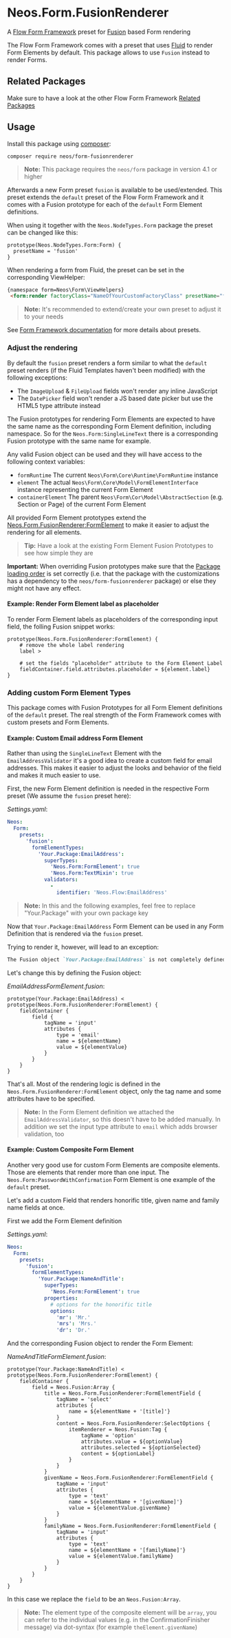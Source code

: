 # Neos.Form.FusionRenderer

A [Flow Form Framework](https://github.com/neos/form) preset for [Fusion](https://neos.readthedocs.io/en/stable/CreatingASite/Fusion/index.html) based Form rendering

The Flow Form Framework comes with a preset that uses [Fluid](http://flowframework.readthedocs.io/en/stable/TheDefinitiveGuide/PartIII/Templating.html)
to render Form Elements by default.
This package allows to use `Fusion` instead to render Forms.

## Related Packages

Make sure to have a look at the other Flow Form Framework [Related Packages](https://github.com/neos/form/#related-packages)

## Usage

Install this package using [composer](https://getcomposer.org/):

```
composer require neos/form-fusionrenderer
```

> **Note:** This package requires the `neos/form` package in version 4.1 or higher

Afterwards a new Form preset `fusion` is available to be used/extended.
This preset extends the `default` preset of the Flow Form Framework and it
comes with a Fusion prototype for each of the `default` Form Element definitions.

When using it together with the `Neos.NodeTypes.Form` package the preset can
be changed like this:

```fusion
prototype(Neos.NodeTypes.Form:Form) {
  presetName = 'fusion'
}
```

When rendering a form from Fluid, the preset can be set in the corresponding
ViewHelper:

```html
{namespace form=Neos\Form\ViewHelpers}
 <form:render factoryClass="NameOfYourCustomFactoryClass" presetName="fusion" />
```

> **Note:** It's recommended to extend/create your own preset to adjust it to your needs

See [Form Framework documentation](https://flow-form-framework.readthedocs.io/en/stable/adjusting-form-output.html#presets-explained)
for more details about presets.

### Adjust the rendering

By default the `fusion` preset renders a form similar to what the `default`
preset renders (if the Fluid Templates haven't been modified) with the following
exceptions:

* The `ImageUpload` & `FileUpload` fields won't render any inline JavaScript
* The `DatePicker` field won't render a JS based date picker but use the HTML5 type attribute instead

The Fusion prototypes for rendering Form Elements are expected to have the
same name as the corresponding Form Element definition, including namespace.
So for the `Neos.Form:SingleLineText` there is a corresponding Fusion prototype
with the same name for example.

Any valid Fusion object can be used and they will have access to the following
context variables:

* `formRuntime` The current `Neos\Form\Core\Runtime\FormRuntime` instance
* `element` The actual `Neos\Form\Core\Model\FormElementInterface` instance representing the current Form Element
* `containerElement` The parent `Neos\Form\Cor\Model\AbstractSection` (e.g. Section or Page) of the current Form Element

All provided Form Element prototypes extend the [Neos.Form.FusionRenderer:FormElement](Resources/Private/Fusion/Core/FormElement.fusion)
to make it easier to adjust the rendering for all elements.

> **Tip:** Have a look at the existing Form Element Fusion Prototypes to see how simple they are

**Important:** When overriding Fusion prototypes make sure that the [Package loading order](http://flowframework.readthedocs.io/en/stable/TheDefinitiveGuide/PartIII/PackageManagement.html#loading-order) is set correctly (i.e. that the package with the customizations has a dependency to the `neos/form-fusionrenderer` package) or else they might not have any effect.

#### Example: Render Form Element label as placeholder

To render Form Element labels as placeholders of the corresponding input field,
the folling Fusion snippet works:

```fusion
prototype(Neos.Form.FusionRenderer:FormElement) {
    # remove the whole label rendering
    label >

    # set the fields "placeholder" attribute to the Form Element Label
    fieldContainer.field.attributes.placeholder = ${element.label}
}
```

### Adding custom Form Element Types

This package comes with Fusion Prototypes for all Form Element definitions
of the `default` preset.
The real strength of the Form Framework comes with custom presets and Form Elements.

#### Example: Custom Email address Form Element

Rather than using the `SingleLineText` Element with the `EmailAddressValidator`
it's a good idea to create a custom field for email addresses.
This makes it easier to adjust the looks and behavior of the field and makes it
much easier to use.

First, the new Form Element definition is needed in the respective Form preset
(We assume the `fusion` preset here):

*Settings.yaml*:

```yaml
Neos:
  Form:
    presets:
      'fusion':
        formElementTypes:
          'Your.Package:EmailAddress':
            superTypes:
              'Neos.Form:FormElement': true
              'Neos.Form:TextMixin': true
            validators:
              -
                identifier: 'Neos.Flow:EmailAddress'
```

> **Note:** In this and the following examples, feel free to replace "Your.Package" with your own package key

Now that `Your.Package:EmailAddress` Form Element can be used in any Form Definition
that is rendered via the `fusion` preset.

Trying to render it, however, will lead to an exception:

```markdown
The Fusion object `Your.Package:EmailAddress` is not completely defined (missing property `@class`). Most likely you didn't inherit from a basic object.
```

Let's change this by defining the Fusion object:

*EmailAddressFormElement.fusion*:

```fusion
prototype(Your.Package:EmailAddress) < prototype(Neos.Form.FusionRenderer:FormElement) {
    fieldContainer {
        field {
            tagName = 'input'
            attributes {
                type = 'email'
                name = ${elementName}
                value = ${elementValue}
            }
        }
    }
}
```

That's all. Most of the rendering logic is defined in the `Neos.Form.FusionRenderer:FormElement` object,
only the tag name and some attributes have to be specified.

> **Note:** In the Form Element definition we attached the `EmailAddressValidator`, so this doesn't have
  to be added manually. In addition we set the input type attribute to `email` which adds browser validation, too

#### Example: Custom Composite Form Element

Another very good use for custom Form Elements are composite elements. Those
are elements that render more than one input. The `Neos.Form:PasswordWithConfirmation`
Form Element is one example of the `default` preset.

Let's add a custom Field that renders honorific title, given name and family
name fields at once.

First we add the Form Element definition

*Settings.yaml*:

```yaml
Neos:
  Form:
    presets:
      'fusion':
        formElementTypes:
          'Your.Package:NameAndTitle':
            superTypes:
              'Neos.Form:FormElement': true
            properties:
              # options for the honorific title
              options:
                'mr': 'Mr.'
                'mrs': 'Mrs.'
                'dr': 'Dr.'
```

And the corresponding Fusion object to render the Form Element:

*NameAndTitleFormElement.fusion*:

```fusion
prototype(Your.Package:NameAndTitle) < prototype(Neos.Form.FusionRenderer:FormElement) {
    fieldContainer {
        field = Neos.Fusion:Array {
            title = Neos.Form.FusionRenderer:FormElementField {
                tagName = 'select'
                attributes {
                    name = ${elementName + '[title]'}
                }
                content = Neos.Form.FusionRenderer:SelectOptions {
                    itemRenderer = Neos.Fusion:Tag {
                        tagName = 'option'
                        attributes.value = ${optionValue}
                        attributes.selected = ${optionSelected}
                        content = ${optionLabel}
                    }
                }
            }
            givenName = Neos.Form.FusionRenderer:FormElementField {
                tagName = 'input'
                attributes {
                    type = 'text'
                    name = ${elementName + '[givenName]'}
                    value = ${elementValue.givenName}
                }
            }
            familyName = Neos.Form.FusionRenderer:FormElementField {
                tagName = 'input'
                attributes {
                    type = 'text'
                    name = ${elementName + '[familyName]'}
                    value = ${elementValue.familyName}
                }
            }
        }
    }
}
```

In this case we replace the `field` to be an `Neos.Fusion:Array`.

> **Note:** The element type of the composite element will be `array`, you can refer to the
  individual values (e.g. in the ConfirmationFinisher message) via dot-syntax (for example `theElement.givenName`)
